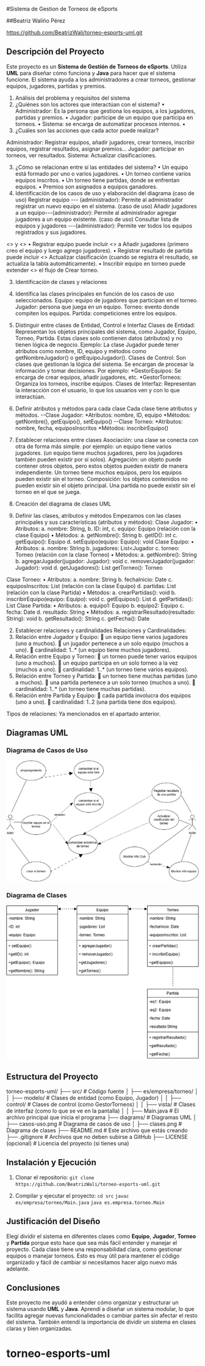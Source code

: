 #Sistema de Gestion de Torneos de eSports

##Beatriz Waliño Pérez

https://github.com/BeatrizWali/torneo-esports-uml.git

## Descripción del Proyecto
Este proyecto es un **Sistema de Gestión de Torneos de eSports**. 
Utiliza **UML** para diseñar cómo funciona y **Java** para hacer que el sistema funcione. 
El sistema ayuda a los administradores a crear torneos, gestionar equipos, jugadores, partidas y premios.
1. Análisis del problema y requisitos del sistema
1. ¿Quiénes son los actores que interactúan con el sistema?
•	Administrador: Es la persona que gestiona los equipos, a los jugadores, partidas y premios.
•	Jugador: participe de un equipo que participa en torneos.
•	Sistema: se encarga de automatizar procesos internos. 
•	
2. ¿Cuáles son las acciones que cada actor puede realizar?
	
Administrador: Registrar equipos, añadir jugadores, crear torneos, inscribir equipos, registrar resultados, asignar premios…
Jugador: participar en torneos, ver resultados.
Sistema: Actualizar clasificaciones.

3. ¿Cómo se relacionan entre sí las entidades del sistema?
•	Un equipo está formado por uno o varios jugadores.
•	Un torneo contiene varios equipos inscritos.
•	Un torneo tiene partidas, donde se enfrentan equipos.
•	Premios son asignados a equipos ganadores.
2. Identificación de los casos de uso y elaboración del diagrama
(caso de uso) Registrar equipo --- (administrador): Permite al administrador registrar un nuevo equipo en el sistema.
(caso de uso) Añadir jugadores a un equipo---(administrador): Permite al administrador agregar jugadores a un equipo existente. 
(caso de uso) Consultar lista de equipos y jugadores ---(administrador): Permite ver todos los equipos registrados y sus jugadores.

<<include>> y <<extend>>
•	Registrar equipo puede incluir <<include>> a Añadir jugadores (primero creo el equipo y luego agrego jugadores).
•	Registrar resultado de partida puede incluir <<include>> Actualizar clasificación (cuando se registra el resultado, se actualiza la tabla automáticamente).
•	Inscribir equipo en torneo puede extender <<extend>> el flujo de Crear torneo.

3. Identificación de clases y relaciones

1.	Identifica las clases principales en función de los casos de uso seleccionados.
Equipo: equipo de jugadores que participan en el torneo.
Jugador: persona que juega en un equipo.
Torneo: evento donde compiten los equipos.
Partida: competiciones entre los equipos.
2. Distinguir entre clases de Entidad, Control e Interfaz
Clases de Entidad: Representan los objetos principales del sistema, como Jugador, Equipo, Torneo, Partida. Estas clases solo contienen datos (atributos) y no tienen lógica de negocio.
Ejemplo: La clase Jugador puede tener atributos como nombre, ID, equipo  y métodos como getNombreJugador() o getEquipoJugador().
Clases de Control: Son clases que gestionan la lógica del sistema. Se encargan de procesar la información y tomar decisiones. Por ejemplo:
*GestorEquipos: Se encarga de crear equipos, añadir jugadores, etc.
*GestorTorneos: Organiza los torneos, inscribe equipos.
Clases de Interfaz: Representan la interacción con el usuario, lo que los usuarios ven y con lo que interactúan.
3. Definir atributos y métodos para cada clase
Cada clase tiene atributos y métodos.
--Clase Jugador:
*Atributos: nombre, ID, equipo
*Métodos: getNombre(), getEquipo(), setEquipo()
--Clase Torneo:
*Atributos: nombre, fecha, equiposInscritos
*Métodos: inscribirEquipo()
4. Establecer relaciones entre clases
Asociación: una clase se conecta con otra de forma más simple. por ejemplo:
un equipo tiene varios jugadores. (un equipo tiene muchos jugadores, pero los jugadores también pueden existir por sí solos).
Agregación: un objeto puede contener otros objetos, pero estos objetos pueden existir de manera independiente.
Un torneo tiene muchos equipos, pero los equipos pueden existir sin el torneo.
Composición: los objetos contenidos no pueden existir sin el objeto principal.
Una partida no puede existir sin el torneo en el que se juega.

4. Creación del diagrama de clases UML
1. Definir las clases, atributos y métodos
Empezamos con las clases principales y sus características (atributos y métodos):
Clase Jugador:
•	Atributos:
a.	nombre: String,
b.	 ID: int,
c.	 equipo: Equipo (relación con la clase Equipo)
•	Métodos:
a.	getNombre(): String
b.	getID(): int
c.	getEquipo(): Equipo
d.	setEquipo(equipo: Equipo): void
Clase Equipo:
•	Atributos:
a.	nombre: String
b.	jugadores: List<Jugador
c.	torneo: Torneo (relación con la clase Torneo)
•	Métodos:
a.	getNombre(): String
b.	agregarJugador(jugador: Jugador): void
c.	removerJugador(jugador: Jugador): void
d.	getJugadores(): List<Jugador>
getTorneo(): Torneo


Clase Torneo:
•	Atributos:
a.	nombre: String
b.	fechaInicio: Date
c.	equiposInscritos: List<Equipo> (relación con la clase Equipo)
d.	partidas: List<Partida> (relación con la clase Partida)
•	Métodos:
a.	crearPartidas(): void
b.	inscribirEquipo(equipo: Equipo): void
c.	getEquipos(): List<Equipo>
d.	getPartidas(): List<Partida>
Clase Partida:
•	Atributos:
a.	equipo1: Equipo
b.	equipo2: Equipo
c.	fecha: Date
d.	resultado: String
•	Métodos:
a.	registrarResultado(resultado: String): void
b.	getResultado(): String
c.	getFecha(): Date

2. Establecer relaciones y cardinalidades
Relaciones y Cardinalidades:
1.	Relación entre Jugador y Equipo:
	un equipo tiene varios jugadores (uno a muchos).
	un jugador pertenece a un solo equipo (muchos a uno).
	cardinalidad: 1..* (un equipo tiene muchos jugadores).
2.	Relación entre Equipo y Torneo:
	un torneo puede tener varios equipos (uno a muchos).
	un equipo participa en un solo torneo a la vez (muchos a uno).
	cardinalidad: 1..* (un torneo tiene varios equipos).
3.	Relación entre Torneo y Partida:
	un torneo tiene muchas partidas (uno a muchos).
	una partida pertenece a un solo torneo (muchos a uno).
	cardinalidad: 1..* (un torneo tiene muchas partidas).
4.	Relación entre Partida y Equipo:
	cada partida involucra dos equipos (uno a uno).
	cardinalidad: 1..2 (una partida tiene dos equipos).


Tipos de relaciones:
Ya mencionados en el apartado anterior.




## Diagramas UML

### Diagrama de Casos de Uso
![Diagrama de casos de uso](diagrams/casos_uso.png)

### Diagrama de Clases
![Diagrama de clases](diagrams/clases.png)

## Estructura del Proyecto

torneo-esports-uml/
├── src/                # Código fuente
│   ├── es/empresa/torneo/
│   │   ├── modelo/     # Clases de entidad (como Equipo, Jugador)
│   │   ├── control/    # Clases de control (como GestorTorneos)
│   │   ├── vista/      # Clases de interfaz (como lo que se ve en la pantalla)
│   │   ├── Main.java   # El archivo principal que inicia el programa
├── diagrams/           # Diagramas UML
│   ├── casos-uso.png   # Diagrama de casos de uso
│   ├── clases.png      # Diagrama de clases
├── README.md           # Este archivo que estás creando
├── .gitignore          # Archivos que no deben subirse a GitHub
├── LICENSE (opcional)  # Licencia del proyecto (si tienes una)

## Instalación y Ejecución

1. Clonar el repositorio:
   `git clone https://github.com/BeatrizWali/torneo-esports-uml.git`

2. Compilar y ejecutar el proyecto:
   `cd src`
   `javac es/empresa/torneo/Main.java`
   `java es.empresa.torneo.Main`

## Justificación del Diseño

Elegí dividir el sistema en diferentes clases como **Equipo**, **Jugador**, **Torneo** y **Partida** porque esto hace que sea más fácil entender y manejar el proyecto. Cada clase tiene una responsabilidad clara, como gestionar equipos o manejar torneos. Esto es muy útil para mantener el código organizado y fácil de cambiar si necesitamos hacer algo nuevo más adelante.

## Conclusiones

Este proyecto me ayudó a entender cómo organizar y estructurar un sistema usando **UML** y **Java**. Aprendí a diseñar un sistema modular, lo que facilita agregar nuevas funcionalidades o cambiar partes sin afectar el resto del sistema. También entendí la importancia de dividir un sistema en clases claras y bien organizadas.
# torneo-esports-uml